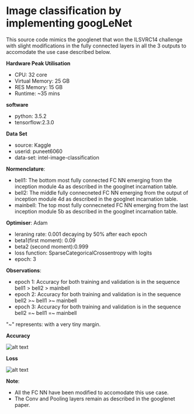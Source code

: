 # Image classification by implementing googLeNet

This source code mimics the googlenet that won the ILSVRC14 challenge with slight modifications in the fully connected layers in all the 3 outputs to accomodate the use case described below.

**Hardware Peak Utilisation**
* CPU: 32 core
* Virtual Memory: 25 GB
* RES Memory: 15 GB
* Runtime: ~35 mins

**software**
* python: 3.5.2
* tensorflow:2.3.0

**Data Set**
* source: Kaggle 
* userid: puneet6060 
* data-set: intel-image-classification

**Normenclature**:
* bell1: The bottom most fully connected FC NN emerging from the inception module 4a as described in the googlnet incarnation table.
* bell2: The middle fully connecneted FC NN emerging from the output of inception module 4d as described in the googlnet incarnation table.
* mainbell: The top most fully connecneted FC NN emerging from the last inception module 5b as described in the googlnet incarnation table.

**Optimiser**: Adam
* leraning rate: 0.001 decaying by 50% after each epoch
* beta1(first moment): 0.09
* beta2 (second moment):0.999
* loss function: SparseCategoricalCrossentropy with logits
* epoch: 3

**Observations**:
* epoch 1: Accuracy for both training and validation is in the sequence  bell1 > bell2 > mainbell
* epoch 2: Accuracy for both training and validation is in the sequence  bell2 >~ bell1 >~ mainbell
* epoch 3: Accuracy for both training and validation is in the sequence  bell2 =~ bell1 =~ mainbell

"~" represents: with a very tiny margin.

**Accuracy**

![alt text](https://github.com/[username]/[reponame]/blob/[branch]/GoogleNetAccuracy.jpg?raw=true)

**Loss**

![alt text](https://github.com/[username]/[reponame]/blob/[branch]/GoogleNetLoss.jpg?raw=true)

**Note**:
* All the FC NN have been modified to accomodate this use case.
* The Conv and Pooling layers remain as described in the googlenet paper.

